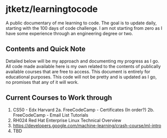# jtketz/learningtocode
A public documentary of me learning to code.
The goal is to update daily, starting with the 100 days of code challenge. 
I am not starting from zero as I have some experience through an engineering degree or two. 

## Contents and Quick Note
Detailed below will be my approach and documenting my progress as I go. 
All code made available here is my own related to the contents of publically available courses that are free to access.
This document is entirely for educational purposes. 
This code will not be pretty and is updated as I go, no promises that any of it will work. 

## Current Courses to Work through
1. CS50 - Edx Harvard
2a. FreeCodeCamp - Certificates (In order?)
2b. FreeCodeCamp - Email List Tutorials
3. RH024 Red Hat Enterprise Linux Technical Overview
4. https://developers.google.com/machine-learning/crash-course/ml-intro
5. TBD
